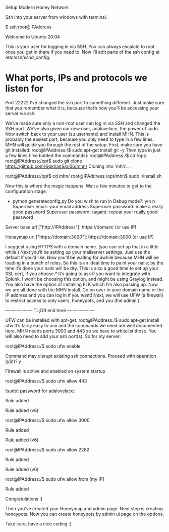 Setup Modern Honey Network

Ssh into your server from windows with terminal.

$ ssh root@IPAddress

Welcome to Ubuntu 20.04

This is your user for logging in via SSH. You can always escalate to root once you get in there if you need to. Now I’ll edit parts of the ssh config at /etc/ssh/sshd_config:
# What ports, IPs and protocols we listen for
Port 22222
I’ve changed the ssh port to something different. Just make sure that you remember what it is, because that’s how you’ll be accessing your server via ssh.


We’ve made sure only a non-root user can log in via SSH and changed the SSH port. We’ve also given our new user, adalovelace, the power of sudo.
Now switch back to your user (su username) and install MHN. This is probably the easiest part, because you only need to type in a few lines. MHN will guide you through the rest of the setup.
First, make sure you have git installed:
root@IPAddress:/$ sudo apt-get install git -y
Then type in just a few lines (I’ve bolded the commands):
root@IPAddress:/$ cd /opt/
root@IPAddress:/opt$ sudo git clone https://github.com/GokhanSari06/mhn/
Cloning into 'mhn'...

root@IPAddress:/opt$ cd mhn/ 
root@IPAddress:/opt/mhn$ sudo ./install.sh

Now this is where the magic happens. Wait a few minutes to get to the configuration stage.
+ python generateconfig.py
Do you wish to run in Debug mode?: y/n n
Superuser email: your email address
Superuser password: make a really good password
Superuser password: (again): repeat your really good password

Server base url ["http://IPAddress"]: https://domain/ (or use IP)

Honeymap url ["https://domain:3000"]: https://domain:3000 (or use IP)

I suggest using HTTPS with a domain name. (you can set up that in a little while.)
Next you’ll be setting up your mailserver settings. Just use the default if you’d like.
Now you’ll be waiting for awhile because MHN will be loading in a bunch of rules. So this is an ideal time to paint your nails; by the time it’s done your nails will be dry. This is also a good time to set up your SSL cert, if you choose.*
It’s going to ask if you want to integrate with Splunk. I won’t be choosing this option, and might be using Graylog instead. You also have the option of installing ELK which I’m also passing up.
Now we are all done with the MHN install. Go on over to your domain name or the IP address and you can log in if you want!
Next, we will use UFW (a firewall) to restrict access to only users, honeypots, and you (the admin.)

— — — — — TL;DR end here — — — — —

UFW can be installed with apt-get:
root@IPAddress:/$ sudo apt-get install ufw
It’s fairly easy to use and the commands we need are well documented here.
MHN needs ports 3000 and 443 so we have to whitelist those. You will also need to add your ssh port(s). So for my server:

root@IPAddress:/$ sudo ufw enable

Command may disrupt existing ssh connections. Proceed with operation (y|n)? y

Firewall is active and enabled on system startup

root@IPAddress:/$ sudo ufw allow 443

[sudo] password for adalovelace: 

Rule added

Rule added (v6)

root@IPAddress:/$ sudo ufw allow 3000

Rule added

Rule added (v6)

root@IPAddress:/$ sudo ufw allow 2282

Rule added

Rule added (v6)

root@IPAddress:/$ sudo ufw allow from [my IP]

Rule added

Congratulations :)

Then you've created your Honeymap and admin page. Next step is creating honeypots. Now you can create honeypots by admin ui page on the options.

Take care, have a nice coding :)
